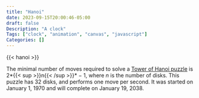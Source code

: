 ```yaml
---
title: "Hanoi"
date: 2023-09-15T20:00:46-05:00
draft: false
Description: "A clock"
Tags: ["clock", "animation", "canvas", "javascript"]
Categories: []
---
```


{{< hanoi >}}

The minimal number of moves required to solve a [Tower of Hanoi puzzle](https://wikipedia.org/wiki/Tower_of_Hanoi)
is 2*{{< sup >}}n{{< /sup >}}* − 1,
where _n_ is the number of disks.
This puzzle has 32 disks, and performs one move per second.
It was started on January 1, 1970
and will complete on January 19, 2038.